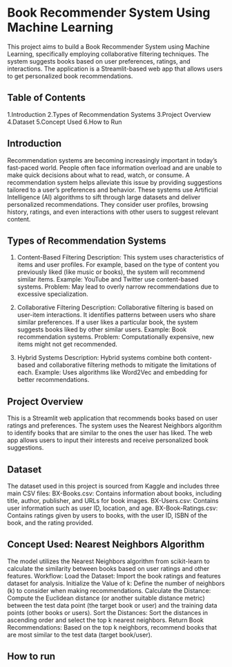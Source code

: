 # Book Recommender System Using Machine Learning

This project aims to build a Book Recommender System using Machine Learning, specifically employing collaborative filtering techniques. The system suggests books based on user preferences, ratings, and interactions. The application is a Streamlit-based web app that allows users to get personalized book recommendations.

## Table of Contents
1.Introduction
2.Types of Recommendation Systems
3.Project Overview
4.Dataset
5.Concept Used
6.How to Run

## Introduction
Recommendation systems are becoming increasingly important in today’s fast-paced world. People often face information overload and are unable to make quick decisions about what to read, watch, or consume. A recommendation system helps alleviate this issue by providing suggestions tailored to a user’s preferences and behavior.
These systems use Artificial Intelligence (AI) algorithms to sift through large datasets and deliver personalized recommendations. They consider user profiles, browsing history, ratings, and even interactions with other users to suggest relevant content.

## Types of Recommendation Systems
1) Content-Based Filtering
Description: This system uses characteristics of items and user profiles. For example, based on the type of content you previously liked (like music or books), the system will recommend similar items.
Example: YouTube and Twitter use content-based systems.
Problem: May lead to overly narrow recommendations due to excessive specialization.

2) Collaborative Filtering
Description: Collaborative filtering is based on user-item interactions. It identifies patterns between users who share similar preferences. If a user likes a particular book, the system suggests books liked by other similar users.
Example: Book recommendation systems.
Problem: Computationally expensive, new items might not get recommended.

3) Hybrid Systems
Description: Hybrid systems combine both content-based and collaborative filtering methods to mitigate the limitations of each.
Example: Uses algorithms like Word2Vec and embedding for better recommendations.

## Project Overview
This is a Streamlit web application that recommends books based on user ratings and preferences. The system uses the Nearest Neighbors algorithm to identify books that are similar to the ones the user has liked. The web app allows users to input their interests and receive personalized book suggestions.


## Dataset
The dataset used in this project is sourced from Kaggle and includes three main CSV files:
BX-Books.csv: Contains information about books, including title, author, publisher, and URLs for book images.
BX-Users.csv: Contains user information such as user ID, location, and age.
BX-Book-Ratings.csv: Contains ratings given by users to books, with the user ID, ISBN of the book, and the rating provided.


## Concept Used: Nearest Neighbors Algorithm
The model utilizes the Nearest Neighbors algorithm from scikit-learn to calculate the similarity between books based on user ratings and other features.
Workflow:
Load the Dataset: Import the book ratings and features dataset for analysis.
Initialize the Value of k: Define the number of neighbors (k) to consider when making recommendations.
Calculate the Distance: Compute the Euclidean distance (or another suitable distance metric) between the test data point (the target book or user) and the training data points (other books or users).
Sort the Distances: Sort the distances in ascending order and select the top k nearest neighbors.
Return Book Recommendations: Based on the top k neighbors, recommend books that are most similar to the test data (target book/user).

## How to run 
